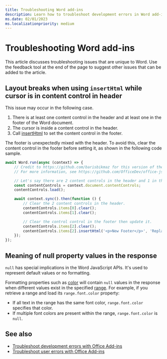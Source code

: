 ```yaml
---
title: Troubleshooting Word add-ins
description: Learn how to troubleshoot development errors in Word add-ins.
ms.date: 02/01/2023
ms.localizationpriority: medium
---
```


# Troubleshooting Word add-ins

This article discusses troubleshooting issues that are unique to Word. Use the feedback tool at the end of the page to suggest other issues that can be added to the article.

## Layout breaks when using `insertHtml` while cursor is in content control in header

This issue may occur in the following case.

1. There is at least one content control in the header and at least one in the footer of the Word document.
1. The cursor is inside a content control in the header.
1. Call [insertHtml](/javascript/api/word/word.contentcontrol#word-word-contentcontrol-inserthtml-member(1)) to set the content control in the footer.

The footer is unexpectedly mixed with the header. To avoid this, clear the content control in the footer before setting it, as shown in the following code sample.

```TypeScript
await Word.run(async (context) => {
    // Credit to https://github.com/barisbikmaz for this version of the workaround.
    // For more information, see https://github.com/OfficeDev/office-js/issues/129.

    // Let's say there are 2 content controls in the header and 1 in the footer.
    const contentControls = context.document.contentControls;
    contentControls.load();

    await context.sync().then(function () {
        // Clear the 2 content controls in the header.
        contentControls.items[0].clear(); 
        contentControls.items[1].clear();

        // Clear the control control in the footer then update it.
        contentControls.items[2].clear();
        contentControls.items[2].insertHtml('<p>New Footer</p>', 'Replace');
    });
});
```

## Meaning of null property values in the response

`null` has special implications in the Word JavaScript APIs. It's used to represent default values or no formatting.

Formatting properties such as [color](/javascript/api/word/word.font#word-word-font-color-member) will contain `null` values in the response when different values exist in the specified [range](/javascript/api/word/word.range). For example, if you retrieve a range and load its `range.font.color` property:

- If all text in the range has the same font color, `range.font.color` specifies that color.
- If multiple font colors are present within the range, `range.font.color` is `null`.

## See also

- [Troubleshoot development errors with Office Add-ins](../testing/troubleshoot-development-errors.md)
- [Troubleshoot user errors with Office Add-ins](../testing/testing-and-troubleshooting.md)
